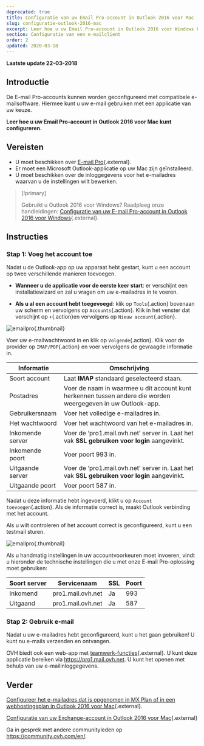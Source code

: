 ```yaml
---
deprecated: true
title: Configuratie van uw Email Pro-account in Outlook 2016 voor Mac
slug: configuratie-outlook-2016-mac
excerpt: Leer hoe u uw Email Pro-account in Outlook 2016 voor Windows kunt configureren
section: Configuratie van een e-mailclient
order: 2
updated: 2020-03-18
---
```


**Laatste update 22-03-2018**

## Introductie

De E-mail Pro-accounts kunnen worden geconfigureerd met compatibele e-mailsoftware. Hiermee kunt u uw e-mail gebruiken met een applicatie van uw keuze.

**Leer hoe u uw Email Pro-account in Outlook 2016 voor Mac kunt configureren.**

## Vereisten

- U moet beschikken over [E-mail Pro](https://www.ovhcloud.com/nl/emails/email-pro/){.external}.
- Er moet een Microsoft Outlook-applicatie op uw Mac zijn geïnstalleerd. 
- U moet beschikken over de inloggegevens voor het e-mailadres waarvan u de instellingen wilt bewerken.

> [!primary]
>
> Gebruikt u Outlook 2016 voor Windows? Raadpleeg onze handleidingen: [Configuratie van uw E-mail Pro-account in Outlook 2016 voor Windows](https://docs.ovh.com/nl/emails-pro/configuratie-outlook-2016/){.external}.
>

## Instructies

### Stap 1: Voeg het account toe

Nadat u de Outlook-app op uw apparaat hebt gestart, kunt u een account op twee verschillende manieren toevoegen.

- **Wanneer u de applicatie voor de eerste keer start**: er verschijnt een installatiewizard en zal u vragen om uw e-mailadres in te voeren.

- **Als u al een account hebt toegevoegd**: klik op `Tools`{.action} bovenaan uw scherm en vervolgens op `Accounts`{.action}. Klik in het venster dat verschijnt op `+`{.action}en vervolgens op `Nieuw account`{.action}.

![emailpro](images/configuration-outlook-2016-mac-step1.png){.thumbnail}

Voer uw e-mailwachtwoord in en klik op `Volgende`{.action}. Klik voor de provider op `IMAP/POP`{.action} en voer vervolgens de gevraagde informatie in.

|Informatie|Omschrijving|
|---|---|
|Soort account|Laat **IMAP** standaard geselecteerd staan.|
|Postadres|Voer de naam in waarmee u dit account kunt herkennen tussen andere die worden weergegeven in uw Outlook-app.|
|Gebruikersnaam|Voer het volledige e-mailadres in.|
|Het wachtwoord|Voer het wachtwoord van het e-mailadres in.|
|Inkomende server|Voer de ‘pro1.mail.ovh.net’ server in. Laat het vak **SSL gebruiken voor login** aangevinkt.|
|Inkomende poort|Voer poort 993 in.|
|Uitgaande server|Voer de ‘pro1.mail.ovh.net’ server in. Laat het vak **SSL gebruiken voor login** aangevinkt.|
|Uitgaande poort|Voer poort 587 in.|

Nadat u deze informatie hebt ingevoerd, klikt u op `Account toevoegen`{.action}. Als de informatie correct is, maakt Outlook verbinding met het account.

Als u wilt controleren of het account correct is geconfigureerd, kunt u een testmail sturen.

![emailpro](images/configuration-outlook-2016-mac-step2.png){.thumbnail}

Als u handmatig instellingen in uw accountvoorkeuren moet invoeren, vindt u hieronder de technische instellingen die u met onze E-mail Pro-oplossing moet gebruiken:

|Soort server|Servicenaam|SSL|Poort|
|---|---|---|---|
|Inkomend|pro1.mail.ovh.net|Ja|993|
|Uitgaand|pro1.mail.ovh.net|Ja|587|

### Stap 2: Gebruik e-mail

Nadat u uw e-mailadres hebt geconfigureerd, kunt u het gaan gebruiken! U kunt nu e-mails verzenden en ontvangen.

OVH biedt ook een web-app met [teamwerk-functies](https://www.ovhcloud.com/nl/emails/){.external}. U kunt deze applicatie bereiken via <https://pro1.mail.ovh.net>. U kunt het openen met behulp van uw e-mailinloggegevens.

## Verder

[Configureer het e-mailadres dat is opgenomen in MX Plan of in een webhostingsplan in Outlook 2016 voor Mac](https://docs.ovh.com/nl/emails/configuratie-outlook-2016-mac/){.external}.

[Configuratie van uw Exchange-account in Outlook 2016 voor Mac](https://docs.ovh.com/nl/microsoft-collaborative-solutions/configuratie-outlook-2016-mac/){.external}

Ga in gesprek met andere communityleden op <https://community.ovh.com/en/>.